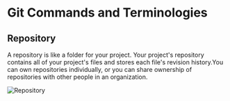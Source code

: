 # Git Commands and Terminologies

  ## Repository
      
A repository is like a folder for your project. Your project's repository contains all of your project's files and 
stores each file's revision history.You can own repositories individually, or you can share ownership of repositories 
with other people in an organization. 


![Repository](https://user-images.githubusercontent.com/54865943/66275735-96212a00-e859-11e9-82b9-3d878254a594.png)

